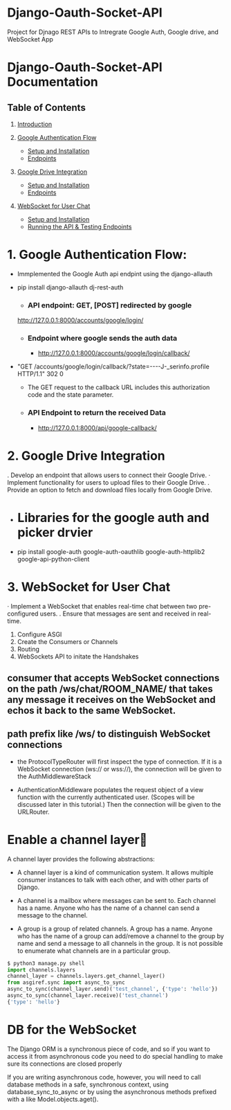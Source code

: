 # Django-Oauth-Socket-API
Project for Djnago REST APIs to Intregrate Google Auth, Google drive, and WebSocket App
# Django-Oauth-Socket-API Documentation

## Table of Contents
1. [Introduction](OAuthWebSocket/APIDocs/Introduction/overview.md)

2. [Google Authentication Flow](OAuthWebSocket/OAuthWebSocketAPI/)
    - [Setup and Installation](OAuthWebSocket/APIDocs/GoogleAuthFlow/setup.md)
    - [Endpoints](OAuthWebSocket/APIDocs/GoogleAuthFlow/API_endpoints.md)

3. [Google Drive Integration](OAuthWebSocket/OAuthWebSocketAPI/)
    - [Setup and Installation](OAuthWebSocket/APIDocs/GoogleDriveIntregration/setup.md)
    - [Endpoints](OAuthWebSocket/APIDocs/GoogleDriveIntregration/API_endpoints.md)

4. [WebSocket for User Chat](OAuthWebSocket/WebSocketApp/)
    - [Setup and Installation](OAuthWebSocket/APIDocs/WebSocketApp/setup.md)
    - [Running the API & Testing Endpoints ](OAuthWebSocket/APIDocs/WebSocketApp/API_endpoints.md)



























# 1. Google Authentication Flow:
- Immplemented the Google Auth api endpint using the django-allauth
- pip install django-allauth dj-rest-auth

    -  ### API endpoint: GET,  [POST] redirected by google
    http://127.0.0.1:8000/accounts/google/login/

    - ###  Endpoint where google sends the auth data
        - http://127.0.0.1:8000/accounts/google/login/callback/

- "GET /accounts/google/login/callback/?state=----J-_serinfo.profile HTTP/1.1" 302 0
    - The GET request to the callback URL includes this authorization code and the state parameter.

   - ### API Endpoint to return the received Data
        - http://127.0.0.1:8000/api/google-callback/

# 2. Google Drive Integration
. Develop an endpoint that allows users to connect their Google Drive.
· Implement functionality for users to upload files to their Google Drive.
. Provide an option to fetch and download files locally from Google Drive.

 - # Libraries for the google auth and picker drvier 
- pip install google-auth google-auth-oauthlib google-auth-httplib2 google-api-python-client

# 3. WebSocket for User Chat
· Implement a WebSocket that enables real-time chat between two pre-
configured users.
. Ensure that messages are sent and received in real-time.

1. Configure ASGI
2. Create the Consumers or Channels 
3. Routing 
4. WebSockets API to initate the Handshakes

##  consumer that accepts WebSocket connections on the path /ws/chat/ROOM_NAME/ that takes any message it receives on the WebSocket and echos it back to the same WebSocket.
## path prefix like /ws/ to distinguish WebSocket connections

- the ProtocolTypeRouter will first inspect the type of connection. If it is a WebSocket connection (ws:// or wss://), the connection will be given to the AuthMiddlewareStack

-  AuthenticationMiddleware populates the request object of a view function with the currently authenticated user. (Scopes will be discussed later in this tutorial.) Then the connection will be given to the URLRouter.

# Enable a channel layer
A channel layer provides the following abstractions:

- A channel layer is a kind of communication system. It allows multiple consumer instances to talk with each other, and with other parts of Django.

- A channel is a mailbox where messages can be sent to. Each channel has a name. Anyone who has the name of a channel can send a message to the channel.

- A group is a group of related channels. A group has a name. Anyone who has the name of a group can add/remove a channel to the group by name and send a message to all channels in the group. It is not possible to enumerate what channels are in a particular group.
```py
$ python3 manage.py shell
import channels.layers
channel_layer = channels.layers.get_channel_layer()
from asgiref.sync import async_to_sync
async_to_sync(channel_layer.send)('test_channel', {'type': 'hello'})
async_to_sync(channel_layer.receive)('test_channel')
{'type': 'hello'}

```
# DB for the WebSocket
The Django ORM is a synchronous piece of code, and so if you want to access it from asynchronous code you need to do special handling to make sure its connections are closed properly

If you are writing asynchronous code, however, you will need to call database methods in a safe, synchronous context, using database_sync_to_async or by using the asynchronous methods prefixed with a like Model.objects.aget().